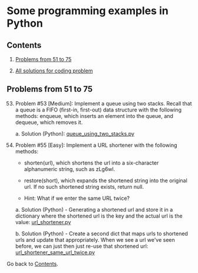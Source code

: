 Some programming examples in Python
===========================

## Contents

1. [Problems from 51 to 75](#problems-from-51-to-75)

2. [All solutions for coding problem](https://github.com/ramonfigueiredopessoa/python_programming#solutions-for-coding-problems)

## Problems from 51 to 75

53. Problem #53 [Medium]: Implement a queue using two stacks. Recall that a queue is a FIFO (first-in, first-out) data structure with the following methods: enqueue, which inserts an element into the queue, and dequeue, which removes it.

	a. Solution (Python): [queue_using_two_stacks.py](https://github.com/ramon-pessoa/python_programming/blob/master/solutions_for_coding_problems/51-75/queue_using_two_stacks.py)

55. Problem #55 [Easy]: Implement a URL shortener with the following methods:

	* shorten(url), which shortens the url into a six-character alphanumeric string, such as zLg6wl.
	* restore(short), which expands the shortened string into the original url. If no such shortened string exists, return null.

	* Hint: What if we enter the same URL twice?

	a. Solution (Python) - Generating a shortened url and store it in a dictionary where the shortened url is the key and the actual url is the value: [url_shortener.py](https://github.com/ramon-pessoa/python_programming/blob/master/solutions_for_coding_problems/51-75/url_shortener.py)

	b. Solution (Python) - Create a second dict that maps urls to shortened urls and update that appropriately. When we see a url we've seen before, we can just then just re-use that shortened url: [url_shortener_same_url_twice.py](https://github.com/ramon-pessoa/python_programming/blob/master/solutions_for_coding_problems/51-75/url_shortener_same_url_twice.py)

Go back to [Contents](#contents).
